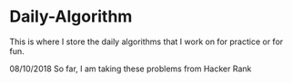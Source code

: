 # Daily-Algorithm
This is where I store the daily algorithms that I work on for practice or for fun.

08/10/2018
  So far, I am taking these problems from Hacker Rank
